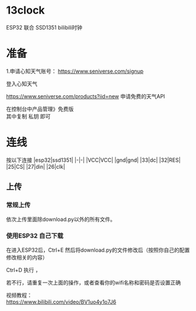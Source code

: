 # 13clock
ESP32 联合 SSD1351 bilibili时钟
# 准备

1.申请心知天气账号：
https://www.seniverse.com/signup

登入心知天气  

https://www.seniverse.com/products?iid=new
申请免费的天气API
  
在控制台中产品管理》免费版   
其中复制 私钥 即可



# 连线
按以下连接
|esp32|ssd1351|
|-|-|
|VCC|VCC|
|gnd|gnd|
|33|dc|
|32|RES|
|25|CS|
|27|din|
|26|clk|


## 上传
### 常规上传
依次上传里面除download.py以外的所有文件。

### 使用ESP32 自己下载
在进入ESP32后，Ctrl+E
然后将download.py的文件修改后（按照你自己的配置修改相关的内容）  

Ctrl+D
执行 ，

若不行，请重复一次上面的操作，或者查看你的wifi名称和密码是否设置正确


视频教程：  
https://www.bilibili.com/video/BV1uo4y1o7J6
